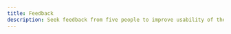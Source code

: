 ```yaml
---
title: Feedback
description: Seek feedback from five people to improve usability of the hub
---
```

